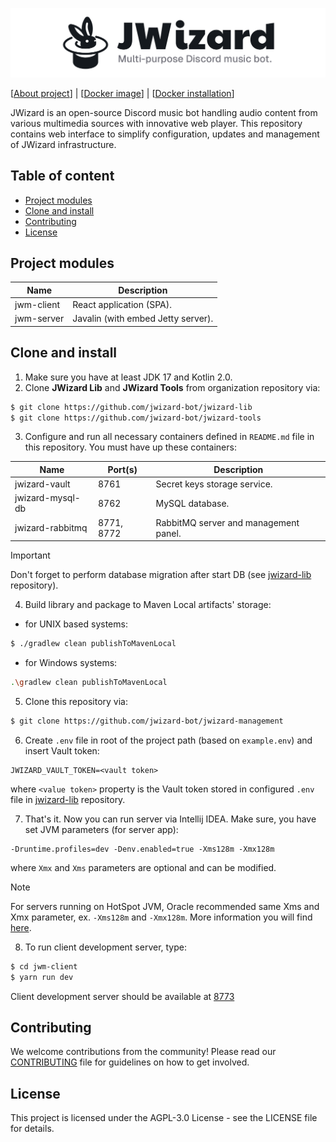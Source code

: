 ![](.github/banner.png)

[[About project](https://jwizard.pl/about)]
| [[Docker image](https://hub.docker.com/r/milosz08/jwizard-management)]
| [[Docker installation](docker/README.md)]

JWizard is an open-source Discord music bot handling audio content from various multimedia sources
with innovative web player. This repository contains web interface to simplify configuration,
updates and management of JWizard infrastructure.

## Table of content

* [Project modules](#project-modules)
* [Clone and install](#clone-and-install)
* [Contributing](#contributing)
* [License](#license)

## Project modules

| Name       | Description                        |
|------------|------------------------------------|
| jwm-client | React application (SPA).           |
| jwm-server | Javalin (with embed Jetty server). |

## Clone and install

1. Make sure you have at least JDK 17 and Kotlin 2.0.
2. Clone **JWizard Lib** and **JWizard Tools** from organization repository via:

```bash
$ git clone https://github.com/jwizard-bot/jwizard-lib
$ git clone https://github.com/jwizard-bot/jwizard-tools
```

3. Configure and run all necessary containers defined in `README.md` file in this repository. You
   must have up these containers:

| Name             | Port(s)    | Description                           |
|------------------|------------|---------------------------------------|
| jwizard-vault    | 8761       | Secret keys storage service.          |
| jwizard-mysql-db | 8762       | MySQL database.                       |
| jwizard-rabbitmq | 8771, 8772 | RabbitMQ server and management panel. |

> [!IMPORTANT]
> Don't forget to perform database migration after start DB (see
> [jwizard-lib](https://github.com/jwizard-bot/jwizard-lib) repository).

4. Build library and package to Maven Local artifacts' storage:

* for UNIX based systems:

```bash
$ ./gradlew clean publishToMavenLocal
```

* for Windows systems:

```bash
.\gradlew clean publishToMavenLocal
```

5. Clone this repository via:

```bash
$ git clone https://github.com/jwizard-bot/jwizard-management
```

6. Create `.env` file in root of the project path (based on `example.env`) and insert Vault token:

```properties
JWIZARD_VAULT_TOKEN=<vault token>
```

where `<value token>` property is the Vault token stored in configured `.env` file
in [jwizard-lib](https://github.com/jwizard-bot/jwizard-lib) repository.

7. That's it. Now you can run server via Intellij IDEA. Make sure, you have set JVM parameters (for
   server app):

```
-Druntime.profiles=dev -Denv.enabled=true -Xms128m -Xmx128m
```

where `Xmx` and `Xms` parameters are optional and can be modified.

> [!NOTE]
> For servers running on HotSpot JVM, Oracle recommended same Xms and Xmx parameter, ex. `-Xms128m`
> and `-Xmx128m`. More information you will find
> [here](https://docs.oracle.com/cd/E74363_01/ohi_vbp_-_installation_guide--20160224-094432-html-chunked/s66.html).

8. To run client development server, type:

```bash
$ cd jwm-client
$ yarn run dev
```

Client development server should be available at [8773](http://localhost:8773)

## Contributing

We welcome contributions from the community! Please read our [CONTRIBUTING](./CONTRIBUTING.md) file
for guidelines on how to get involved.

## License

This project is licensed under the AGPL-3.0 License - see the LICENSE file for details.

